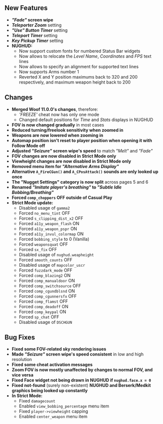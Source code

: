 ## New Features

- **_"Fade"_ screen wipe**
- _**Teleporter Zoom**_ setting
- _**"Use" Button Timer**_ setting
- _**Teleport Timer**_ setting
- _**Key Pickup Timer**_ setting
- **NUGHUD:**
  - Now support custom fonts for numbered Status Bar widgets
  - Now allows to relocate the _Level Name_, _Coordinates_ and _FPS_ text lines
  - Now allows to specify an alignment for supported text lines
  - Now supports Arms number 1
  - Reverted X and Y position maximums back to 320 and 200 respectively, and maximum weapon height back to 200

## Changes

- **Merged Woof 11.0.0's changes**, therefore:
  - _'FREEZE'_ cheat now has only one mode
  - Changed default positions for _Time_ and _Stats_ displays in NUGHUD
- **FOV is now changed gradually** in most cases
- **Reduced turning/freelook sensitivity when zoomed in**
- **Weapons are now lowered when zooming in**
- **Automap position isn't reset to player position when opening it with Follow Mode off**
- **Adjusted _"Seizure"_ screen wipe's speed** to match _"Melt"_ and _"Fade"_
- **FOV changes are now disabled in Strict Mode only**
- **Viewheight changes are now disabled in Strict Mode only**
- **Removed menu item for _"Alternative Arms Display"_**
- **Alternative `A_FireCGun()` and `A_CPosAttack()` sounds are only looked up once**
- **The "Nugget Settings" category is now split** across pages 5 and 6
- **Renamed _"Imitate player's breathing"_ to _"Subtle Idle Bobbing/Breathing"_**
- **Forced `comp_choppers` OFF outside of Casual Play**
- **Strict Mode update:**
  - Disabled usage of `gamma2`
  - Forced `no_menu_tint` OFF
  - Forced `s_clipping_dist_x2` OFF
  - Forced `a11y_weapon_flash` ON
  - Forced `a11y_weapon_pspr` ON
  - Forced `a11y_invul_colormap` ON
  - Forced `bobbing_style` to 0 (Vanilla)
  - Forced `weaponsquat` OFF
  - Forced `sx_fix` OFF
  - Disabled usage of `nughud.weapheight`
  - Forced `smooth_counts` OFF
  - Disabled usage of `mapcolor_uscr`
  - Forced `fuzzdark_mode` OFF
  - Forced `comp_blazing2` ON
  - Forced `comp_manualdoor` ON
  - Forced `comp_switchsource` OFF
  - Forced `comp_cgundblsnd` ON
  - Forced `comp_cgunnersfx` OFF
  - Forced `comp_flamst` OFF
  - Forced `comp_deadoff` ON
  - Forced `comp_keypal` ON
  - Forced `sp_chat` OFF
  - Disabled usage of `DSCHGUN`

## Bug Fixes

- **Fixed some FOV-related sky rendering issues**
- **Made _"Seizure"_ screen wipe's speed consistent** in low and high resolution
- **Fixed some cheat activation messages**
- **Zoom FOV is now mostly unaffected by changes to normal FOV, and vice versa**
- **Fixed Face widget not being drawn in NUGHUD if `nughud.face.x = 0`**
- **Fixed not-found** (surely non-existent) **NUGHUD and Berserk/Medkit graphics being looked up constantly**
- **In Strict Mode:**
  - Fixed `damagecount`
  - Enabled `view_bobbing_percentage` menu item
  - Fixed `player->viewheight` capping
  - Enabled `center_weapon` menu item
